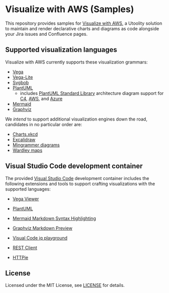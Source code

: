 # Visualize with AWS (Samples)

This repository provides samples for [Visualize with AWS](https://marketplace.atlassian.com/search?query=%22Visualize%20with%20AWS%22), a Utoolity solution to maintain and render declarative charts and diagrams as code alongside your Jira issues and Confluence pages.

## Supported visualization languages

Visualize with AWS currently supports these visualization grammars:

* [Vega](https://vega.github.io/vega/)
* [Vega-Lite](https://vega.github.io/vega-lite/)
* [Svgbob](https://ivanceras.github.io/svgbob-editor/)
* [PlantUML](https://plantuml.com/)
    * includes [PlantUML Standard Library](https://plantuml.com/stdlib) architecture diagram support for [C4](https://github.com/plantuml-stdlib/C4-PlantUML), [AWS](https://github.com/awslabs/aws-icons-for-plantuml), and [Azure](https://github.com/plantuml-stdlib/Azure-PlantUML)
* [Mermaid](https://mermaid-js.github.io/mermaid/#/)
* [Graphviz](https://graphviz.org/)

We *intend* to support additional visualization engines down the road, candidates in no particular order are:

* [Charts.xkcd](https://github.com/timqian/chart.xkcd)
* [Excalidraw](https://excalidraw.com/)
* [Mingrammer diagrams](https://diagrams.mingrammer.com/)
* [Wardley maps](https://onlinewardleymaps.com/)

## Visual Studio Code development container

The provided [Visual Studio Code](https://code.visualstudio.com/) development container includes the following extensions and tools to support crafting visualizations with the supported languages:

* [Vega Viewer](https://marketplace.visualstudio.com/items?itemName=RandomFractalsInc.vscode-vega-viewer)
* [PlantUML](https://marketplace.visualstudio.com/items?itemName=jebbs.plantuml)
* [Mermaid Markdown Syntax Highlighting](https://marketplace.visualstudio.com/items?itemName=bpruitt-goddard.mermaid-markdown-syntax-highlighting)
* [Graphviz Markdown Preview](https://marketplace.visualstudio.com/items?itemName=geeklearningio.graphviz-markdown-preview)

* [Visual Code jq playground](https://marketplace.visualstudio.com/items?itemName=davidnussio.vscode-jq-playground)
* [REST Client](https://marketplace.visualstudio.com/items?itemName=humao.rest-client)
* [HTTPie](https://httpie.io/)

## License

Licensed under the MIT License, see [LICENSE](LICENSE) for details.
